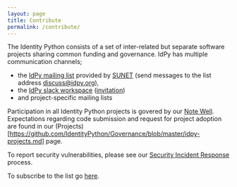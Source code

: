 ```yaml
---
layout: page
title: Contribute
permalink: /contribute/
---
```


The Identity Python consists of a set of inter-related but separate software projects sharing common funding and governance.
IdPy has multiple communication channels;
- the [IdPy mailing list][idpy-ml] provided by [SUNET](https://sunet.se) (send messages to the list address [discuss@idpy.org](mailto:discuss@idpy.org)),
- the [IdPy slack workspace][idpy-slack] ([invitation][idpy-slack-invite])
- and project-specific mailing lists

Participation in all Identity Python projects is govered by our [Note Well](https://github.com/IdentityPython/Governance/blob/master/Note-Well.md). Expectations regarding code submission and request for project adoption are found in our (Projects)[https://github.com/IdentityPython/Governance/blob/master/idpy-projects.md] page.

To report security vulnerabilities, please see our [Security Incident Response](https://github.com/IdentityPython/Governance/blob/master/idpy-incidentresponse.md) process.

To subscribe to the list go [here][idpy-ml].


  [idpy-incident-response]: https://github.com/IdentityPython/Governance/blob/master/idpy-incidentresponse.md
  [idpy-ml]: https://lists.sunet.se/postorius/lists/idpy-discuss.lists.sunet.se/
  [idpy-slack]: https://identity-python.slack.com
  [idpy-slack-invite]: https://join.slack.com/t/identity-python/shared_invite/enQtNzEyNjU1NDI1MjUyLTM2MWI5ZGNhMTk1ZThiOTIxNWY2OTY1ODVmMWNjMzUzMTYxNTY5MzE5N2RlYjExZTIyM2MwYjBjZGE4MGVlMTM
